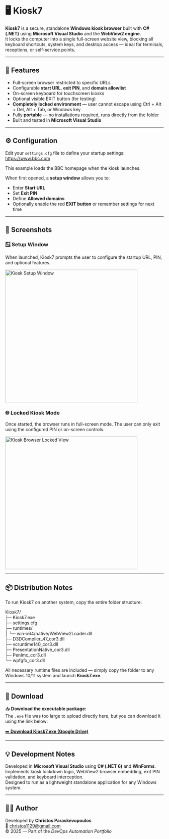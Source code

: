 # 🖥️ Kiosk7

**Kiosk7** is a secure, standalone **Windows kiosk browser** built with **C# (.NET)** using **Microsoft Visual Studio** and the **WebView2 engine**.  
It locks the computer into a single full-screen website view, blocking all keyboard shortcuts, system keys, and desktop access — ideal for terminals, receptions, or self-service points.

---

## 🚀 Features
- Full-screen browser restricted to specific URLs  
- Configurable **start URL**, **exit PIN**, and **domain allowlist**  
- On-screen keyboard for touchscreen kiosks  
- Optional visible EXIT button (for testing)  
- **Completely locked environment** — user cannot escape using Ctrl + Alt + Del, Alt + Tab, or Windows key  
- Fully **portable** — no installations required, runs directly from the folder  
- Built and tested in **Microsoft Visual Studio**

---

## ⚙️ Configuration

Edit your `settings.cfg` file to define your startup settings:  
https://www.bbc.com  

This example loads the BBC homepage when the kiosk launches.

When first opened, a **setup window** allows you to:
- Enter **Start URL**
- Set **Exit PIN**
- Define **Allowed domains**
- Optionally enable the red **EXIT button** or remember settings for next time  

---

## 📸 Screenshots

### 🪟 Setup Window  
When launched, Kiosk7 prompts the user to configure the startup URL, PIN, and optional features.  

<p align="left">
  <img src="https://github.com/user-attachments/assets/0e5b08ff-3046-4187-9b1f-0e9df7fcdb78" width="420" alt="Kiosk Setup Window">
</p>

### 🌐 Locked Kiosk Mode  
Once started, the browser runs in full-screen mode. The user can only exit using the configured PIN or on-screen controls.

<p align="left">
  <img src="https://github.com/user-attachments/assets/916b5869-b52e-43ab-b548-1d87016becc5" width="420" alt="Kiosk Browser Locked View">
</p>

---

## 📦 Distribution Notes

To run Kiosk7 on another system, copy the entire folder structure:  

Kiosk7/  
├─ Kiosk7.exe  
├─ settings.cfg  
├─ runtimes/  
│  └─ win-x64/native/WebView2Loader.dll  
├─ D3DCompiler_47_cor3.dll  
├─ vcruntime140_cor3.dll  
├─ PresentationNative_cor3.dll  
├─ PenImc_cor3.dll  
└─ wpfgfx_cor3.dll  

All necessary runtime files are included — simply copy the folder to any Windows 10/11 system and launch **Kiosk7.exe**.

---

## 💾 Download

📥 **Download the executable package:**  
The `.exe` file was too large to upload directly here, but you can download it using the link below:  

[➡️ **Download Kiosk7.exe (Google Drive)**](https://drive.google.com/file/d/1WCVjuryNo53_Ye4vxg85dvdVUjrmhbCc/view?usp=drive_link)

---

## 💡 Development Notes
Developed in **Microsoft Visual Studio** using **C# (.NET 6)** and **WinForms**.  
Implements kiosk lockdown logic, WebView2 browser embedding, exit PIN validation, and keyboard interception.  
Designed to run as a lightweight standalone application for any Windows system.

---

## 🧑‍💻 Author
Developed by **Christos Paraskevopoulos**  
📧 christos1129@gmail.com  
© 2025 — Part of the *DevOps Automation Portfolio*
